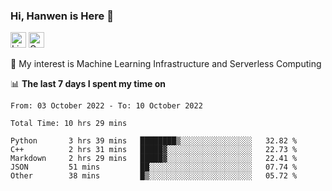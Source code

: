 ### Hi, Hanwen is Here 👋
<p>
	<a href="https://www.linkedin.com/in/liu-hanwen/"><img src="https://img.shields.io/badge/@hanwen-0A66C2?style=flat&logo=LinkedIn&logoColor=white" alt="Linkedin"  height="25px"/></a> 
	<a href="https://scholar.google.com/citations?user=HDF0su0AAAAJ"><img src="https://img.shields.io/badge/scholar-4385FE.svg?&style=plastic&logo=google-scholar&logoColor=white" alt="Google Scholar" height="25px"> </a>
</p>
🌱 My interest is Machine Learning Infrastructure and Serverless Computing

📊 **The last 7 days I spent my time on** 
<!--START_SECTION:waka-->

```text
From: 03 October 2022 - To: 10 October 2022

Total Time: 10 hrs 29 mins

Python       3 hrs 39 mins   ████████▒░░░░░░░░░░░░░░░░   32.82 %
C++          2 hrs 31 mins   █████▓░░░░░░░░░░░░░░░░░░░   22.73 %
Markdown     2 hrs 29 mins   █████▓░░░░░░░░░░░░░░░░░░░   22.41 %
JSON         51 mins         ██░░░░░░░░░░░░░░░░░░░░░░░   07.74 %
Other        38 mins         █▒░░░░░░░░░░░░░░░░░░░░░░░   05.72 %
```

<!--END_SECTION:waka-->


<!--
**david990917/david990917** is a ✨ _special_ ✨ repository because its `README.md` (this file) appears on your GitHub profile.

Here are some ideas to get you started:

- 🔭 I’m currently working on ...
- 🌱 I’m currently learning ...
- 👯 I’m looking to collaborate on ...
- 🤔 I’m looking for help with ...
- 💬 Ask me about ...
- 📫 How to reach me: ...
- 😄 Pronouns: ...
- ⚡ Fun fact: ...
-->
